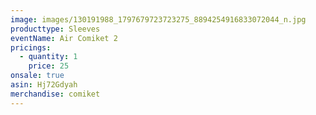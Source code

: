 ```yaml
---
image: images/130191988_1797679723723275_8894254916833072044_n.jpg
producttype: Sleeves
eventName: Air Comiket 2
pricings:
  - quantity: 1
    price: 25
onsale: true
asin: Hj72Gdyah
merchandise: comiket
---
```


